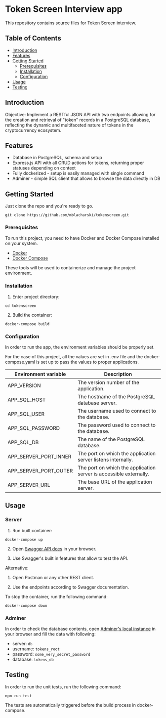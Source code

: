 # Token Screen Interview app

This repository contains source files for Token Screen interview.

## Table of Contents

- [Introduction](#introduction)
- [Features](#features)
- [Getting Started](#getting-started)
  - [Prerequisites](#prerequisites)
  - [Installation](#installation)
  - [Configuration](#configuration)
- [Usage](#usage)
- [Testing](#testing)

## Introduction

Objective: Implement a RESTful JSON API with two endpoints allowing for the
creation and retrieval of "token" records in a PostgreSQL database, reflecting the
dynamic and multifaceted nature of tokens in the cryptocurrency ecosystem.

## Features

- Database in PostgreSQL, schema and setup
- Express.js API with all CRUD actions for tokens, returning proper statuses depending on context
- Fully dockerized - setup is easily managed with single command
- Adminer - simple SQL client that allows to browse the data directly in DB

## Getting Started

Just clone the repo and you're ready to go.

```shell
git clone https://github.com/mblacharski/tokenscreen.git
```


### Prerequisites

To run this project, you need to have Docker and Docker Compose installed on your system.

- [Docker](https://docs.docker.com/get-docker/)
- [Docker Compose](https://docs.docker.com/compose/install/)

These tools will be used to containerize and manage the project environment.

### Installation

1. Enter project directory:

```shell
cd tokenscreen
```

2. Build the container:

```shell
docker-compose build
```

### Configuration

In order to run the app, the environment variables should be properly set.

For the case of this project, all the values are set in .env file and the docker-compose.yaml is set up to pass the values to proper applications.


| Environment variable   | Description                                           |
|-------------------------|-------------------------------------------------------|
| APP_VERSION             | The version number of the application.                |
| APP_SQL_HOST            | The hostname of the PostgreSQL database server.       |
| APP_SQL_USER            | The username used to connect to the database.         |
| APP_SQL_PASSWORD        | The password used to connect to the database.         |
| APP_SQL_DB              | The name of the PostgreSQL database.                  |
| APP_SERVER_PORT_INNER   | The port on which the application server listens internally. |
| APP_SERVER_PORT_OUTER   | The port on which the application server is accessible externally. |
| APP_SERVER_URL          | The base URL of the application server.               |

## Usage

### Server

1. Run built container:

```shell
docker-compose up
```

2. Open [Swagger API docs](http://localhost:3000/api-docs) in your browser.

3. Use Swagger's built in features that allow to test the API.

Alternative:

1. Open Postman or any other REST client.

2. Use the endpoints according to Swagger documentation.


To stop the container, run the following command:

```shell
docker-compose down
```

### Adminer
In order to check the database contents, open [Adminer's local instance](http://localhost:8080) in your browser and fill the data with following:

- server: `db`
- username: `tokens_root`
- password: `some_very_secret_password`
- database: `tokens_db`

## Testing

In order to run the unit tests, run the following command:

```shell
npm run test
```

The tests are automatically triggered before the build process in docker-compose.
